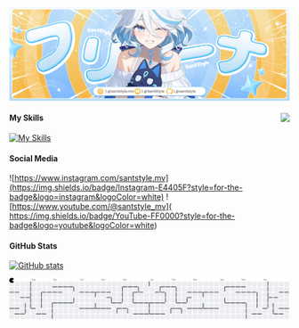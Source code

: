 ![SantStyle](/amv/20250602_091456.jpg)
#### My Skills <img align="right" height="150" src="https://media.giphy.com/media/v1.Y2lkPTc5MGI3NjExOHJma3o0MjIzZ3locnFxZzJ4azd1c2lqZWo0aXdkbzFwMG5zOWNtZCZlcD12MV9naWZzX3NlYXJjaCZjdD1n/11lxCeKo6cHkJy/giphy.gif"  />
[![My Skills](https://skillicons.dev/icons?i=html,css,js)](https://skillicons.dev)
#### Social Media
![https://www.instagram.com/santstyle.mv](https://img.shields.io/badge/Instagram-E4405F?style=for-the-badge&logo=instagram&logoColor=white) ![https://www.youtube.com/@santstyle_mv](  https://img.shields.io/badge/YouTube-FF0000?style=for-the-badge&logo=youtube&logoColor=white)

#### GitHub Stats
[![GitHub stats](https://github-readme-stats.vercel.app/api?username=santstyle)](https://github.com/anuraghazra/github-readme-stats)


<picture>
  <source media="(prefers-color-scheme: dark)" srcset="https://raw.githubusercontent.com/santstyle/santstyle/output/pacman-contribution-graph-dark.svg">
  <source media="(prefers-color-scheme: light)" srcset="https://raw.githubusercontent.com/santstyle/santstyle/output/pacman-contribution-graph.svg">
  <img alt="pacman contribution graph" src="https://raw.githubusercontent.com/santstyle/santstyle/output/pacman-contribution-graph.svg">
</picture>

<div align="center">


